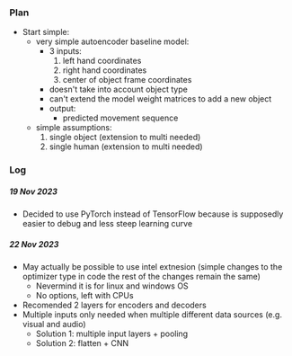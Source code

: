 ### Plan
- Start simple:
    - very simple autoencoder baseline model:
        - 3 inputs:
            1. left hand coordinates
            2. right hand coordinates
            3. center of object frame coordinates
        - doesn't take into account object type
        - can't extend the model weight matrices to add a new object
        - output:
            - predicted movement sequence 
    - simple assumptions:
        1. single object (extension to multi needed)
        2. single human (extension to multi needed)

### Log
##### 19 Nov 2023
- Decided to use PyTorch instead of TensorFlow because is supposedly easier to debug and less steep learning curve

##### 22 Nov 2023
- May actually be possible to use intel extnesion (simple changes to the optimizer type in code the rest of the changes remain the same)
    - Nevermind it is for linux and windows OS
    - No options, left with CPUs
- Recomended 2 layers for encoders and decoders
- Multiple inputs only needed when multiple different data sources (e.g. visual and audio)
    - Solution 1: multiple input layers + pooling
    - Solution 2: flatten + CNN
